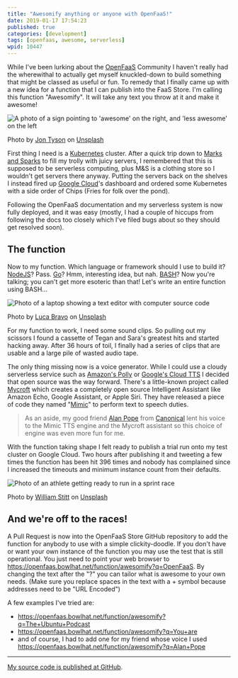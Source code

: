```yaml
---
title: "Awesomify anything or anyone with OpenFaaS!"
date: 2019-01-17 17:54:23
published: true
categories: [development]
tags: [openfaas, awesome, serverless]
wpid: 10447
---
```


While I've been lurking about the [OpenFaaS](https://www.openfaas.com/) Community I haven't really had the wherewithal to actually get myself knuckled-down to build something that might be classed as useful or fun. To remedy that I finally came up with a new idea for a function that I can publish into the FaaS Store. I'm calling this function "Awesomify". It will take any text you throw at it and make it awesome!

![A photo of a sign pointing to 'awesome' on the right, and 'less awesome' on the left](jon-tyson-unknown.jpg)

Photo by [Jon Tyson](https://unsplash.com/@jontyson) on [Unsplash](https://unsplash.com)

First thing I need is a [Kubernetes](https://kubernetes.io/) cluster. After a quick trip down to [Marks and Sparks](https://www.marksandspencer.com/) to fill my trolly with juicy servers, I remembered that this is supposed to be serverless computing, plus M&S is a clothing store so I wouldn't get servers there anyway. Putting the servers back on the shelves I instead fired up [Google Cloud](https://cloud.google.com/)'s dashboard and ordered some Kubernetes with a side order of Chips (Fries for folk over the pond).

Following the OpenFaaS documentation and my serverless system is now fully deployed, and it was easy (mostly, I had a couple of hiccups from following the docs too closely which I've filed bugs about so they should get resolved soon).

The function
------------

Now to my function. Which language or framework should I use to build it? [NodeJS](https://nodejs.org/)? Pass. [Go](https://golang.org/)? Hmm, interesting idea, but nah. [BASH](https://tiswww.case.edu/php/chet/bash/bashtop.html)? Now you're talking; you can't get more esoteric than that! Let's write an entire function using BASH...

![Photo of a laptop showing a text editor with computer source code](luca-bravo-XJXWbfSo2f0-unsplash.jpg)

Photo by [Luca Bravo](https://unsplash.com/@lucabravo) on [Unsplash](https://unsplash.com)

For my function to work, I need some sound clips. So pulling out my scissors I found a cassette of Tegan and Sara's greatest hits and started hacking away. After 36 hours of toil, I finally had a series of clips that are usable and a large pile of wasted audio tape.

The only thing missing now is a voice generator. While I could use a cloudy serverless service such as [Amazon's Polly](https://aws.amazon.com/polly/) or [Google's Cloud TTS](https://cloud.google.com/text-to-speech/) I decided that open source was the way forward. There's a little-known project called [Mycroft](https://mycroft.ai/) which creates a completely open source Intelligent Assistant like Amazon Echo, Google Assistant, or Apple Siri. They have released a piece of code they named "[Mimic](https://mimic.mycroft.ai/)" to perform text to speech duties.

> As an aside, my good friend [Alan Pope](https://popey.com/) from [Canonical](https://canonical.com/) lent his voice to the Mimic TTS engine and the Mycroft assistant so this choice of engine was even more fun for me.

With the function taking shape I felt ready to publish a trial run onto my test cluster on Google Cloud. Two hours after publishing it and tweeting a few times the function has been hit 396 times and nobody has complained since I increased the timeouts and minimum instance count from their defaults.

![Photo of an athlete getting ready to run in a sprint race](william-stitt-unknown.jpg)

Photo by [William Stitt](https://unsplash.com/@willpower) on [Unsplash](https://unsplash.com)

And we're off to the races!
---------------------------

A Pull Request is now into the OpenFaaS Store GitHub repository to add the function for anybody to use with a simple clickity-doodle. If you don't have or want your own instance of the function you may use the test that is still operational. You just need to point your web browser to <https://openfaas.bowlhat.net/function/awesomify?q=OpenFaaS>. By changing the text after the "?" you can tailor what is awesome to your own needs. (Make sure you replace spaces in the text with a + symbol because addresses need to be "URL Encoded")

A few examples I've tried are:

- <https://openfaas.bowlhat.net/function/awesomify?q=The+Ubuntu+Podcast>
- <https://openfaas.bowlhat.net/function/awesomify?q=You+are>
- and of course, I had to add one for my friend whose voice I used <https://openfaas.bowlhat.net/function/awesomify?q=Alan+Pope>

- - - - - -

[My source code is published at GitHub](https://github.com/lucyllewy/awesomify/).
